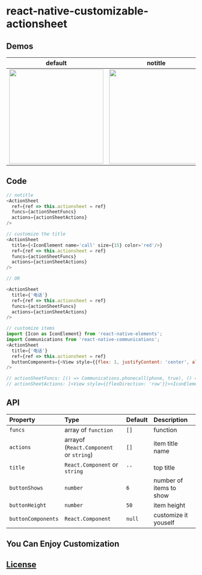 # react-native-customizable-actionsheet

## Demos 

|default|notitle|customize title|customize items|
|-------|-------|----------|---------------|
|<img src="https://github.com/lxfriday/react-native-customizable-actionsheet/blob/master/img/default.png?raw=true" width=250 />|<img src="https://github.com/lxfriday/react-native-customizable-actionsheet/blob/master/img/notitle.png?raw=true" width=250 />|<img src="https://github.com/lxfriday/react-native-customizable-actionsheet/blob/master/img/customize_title_item.png?raw=true" width=250 />|<img src="https://github.com/lxfriday/react-native-customizable-actionsheet/blob/master/img/customize_items.png?raw=true" width=250 />|

## Code
```js
// notitle
<ActionSheet
  ref={ref => this.actionsheet = ref}
  funcs={actionSheetFuncs}
  actions={actionSheetActions}
/>

// customize the title 
<ActionSheet
  title={<IconElement name='call' size={15} color='red'/>}
  ref={ref => this.actionsheet = ref}
  funcs={actionSheetFuncs}
  actions={actionSheetActions}
/>

// OR

<ActionSheet
  title={'电话'}
  ref={ref => this.actionsheet = ref}
  funcs={actionSheetFuncs}
  actions={actionSheetActions}
/>

// customize items
import {Icon as IconElement} from 'react-native-elements';
import Communications from 'react-native-communications';
<ActionSheet
  title={'电话'}
  ref={ref => this.actionsheet = ref}
  buttonComponents={<View style={{flex: 1, justifyContent: 'center', alignItems: 'center'}}><IconElement name='call' size={50} color='red' raised reverse/></View>}
/>

// actionSheetFuncs: [() => Communications.phonecall(phone, true), () =>  Communications.text(phone), () => {Clipboard.setString(phone);this.actionsheet.hide();} ],
// actionSheetActions: [<View style={{flexDirection: 'row'}}><IconElement name='call' color='blue' size={15}/><Text>{phone}</Text></View>, '发短信给' + phone, '复制号码' ],

```

## API
|Property|Type|Default|Description|
|:-------|:---|:------|:----------|
|`funcs`|array of `function`|`[]`|function|
|`actions`|arrayof (`React.Component` or `string`)|`[]`|item title name|
|`title`|`React.Component` or `string`|`''`|top title|
|`buttonShows`|`number`|`6`|number of items to show|
|`buttonHeight`|`number`|`50`|item height|
|`buttonComponents`|`React.Component`|`null`|customize it youself|

## You Can Enjoy Customization

## [License](https://github.com/lxfriday/react-native-customizable-actionsheet/blob/master/LICENSE)


